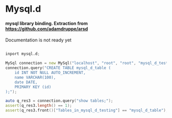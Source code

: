 # Mysql.d

#### mysql library binding. Extraction from https://github.com/adamdruppe/arsd

Documentation is not ready yet

```D

inport mysql.d;

MySql connection = new MySql("localhost", "root", "root", "mysql_d_testing");
connection.query("CREATE TABLE mysql_d_table (
    id INT NOT NULL AUTO_INCREMENT,
    name VARCHAR(100),
    date DATE,
    PRIMARY KEY (id)
);");

auto q_res3 = connection.query("show tables;");
assert(q_res3.length() == 1);
assert(q_res3.front()["Tables_in_mysql_d_testing"] == "mysql_d_table");

```